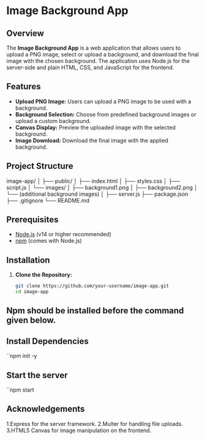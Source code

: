 # Image Background App

## Overview

The **Image Background App** is a web application that allows users to upload a PNG image, select or upload a background, and download the final image with the chosen background. The application uses Node.js for the server-side and plain HTML, CSS, and JavaScript for the frontend.

## Features

- **Upload PNG Image:** Users can upload a PNG image to be used with a background.
- **Background Selection:** Choose from predefined background images or upload a custom background.
- **Canvas Display:** Preview the uploaded image with the selected background.
- **Image Download:** Download the final image with the applied background.

## Project Structure

image-app/
│
├── public/
│   ├── index.html
│   ├── styles.css
│   ├── script.js
│   └── images/
│       ├── background1.png
│       ├── background2.png
│       └── (additional background images)
│
├── server.js
├── package.json
├── .gitignore
└── README.md

## Prerequisites

- [Node.js](https://nodejs.org/) (v14 or higher recommended)
- [npm](https://www.npmjs.com/) (comes with Node.js)

## Installation

1. **Clone the Repository:**

   ```bash
   git clone https://github.com/your-username/image-app.git
   cd image-app

## Npm should be installed before the command given below.   
## Install Dependencies 
``npm init -y 

## Start the server
``npm start

## Acknowledgements
1.Express for the server framework.
2.Multer for handling file uploads.
3.HTML5 Canvas for image manipulation on the frontend.
